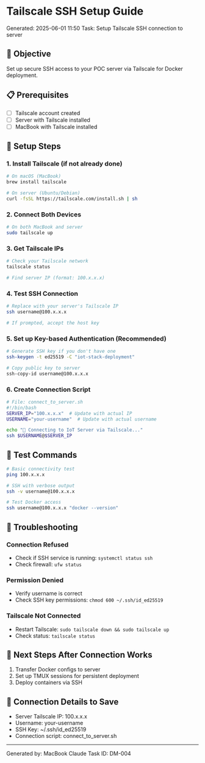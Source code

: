 # Tailscale SSH Setup Guide
Generated: 2025-06-01 11:50
Task: Setup Tailscale SSH connection to server

## 🎯 Objective
Set up secure SSH access to your POC server via Tailscale for Docker deployment.

## 📋 Prerequisites
- [ ] Tailscale account created
- [ ] Server with Tailscale installed
- [ ] MacBook with Tailscale installed

## 🔧 Setup Steps

### 1. Install Tailscale (if not already done)
```bash
# On macOS (MacBook)
brew install tailscale

# On server (Ubuntu/Debian)
curl -fsSL https://tailscale.com/install.sh | sh
```

### 2. Connect Both Devices
```bash
# On both MacBook and server
sudo tailscale up
```

### 3. Get Tailscale IPs
```bash
# Check your Tailscale network
tailscale status

# Find server IP (format: 100.x.x.x)
```

### 4. Test SSH Connection
```bash
# Replace with your server's Tailscale IP
ssh username@100.x.x.x

# If prompted, accept the host key
```

### 5. Set up Key-based Authentication (Recommended)
```bash
# Generate SSH key if you don't have one
ssh-keygen -t ed25519 -C "iot-stack-deployment"

# Copy public key to server
ssh-copy-id username@100.x.x.x
```

### 6. Create Connection Script
```bash
# File: connect_to_server.sh
#!/bin/bash
SERVER_IP="100.x.x.x"  # Update with actual IP
USERNAME="your-username"  # Update with actual username

echo "🔗 Connecting to IoT Server via Tailscale..."
ssh $USERNAME@$SERVER_IP
```

## 🧪 Test Commands
```bash
# Basic connectivity test
ping 100.x.x.x

# SSH with verbose output
ssh -v username@100.x.x.x

# Test Docker access
ssh username@100.x.x.x "docker --version"
```

## 🐛 Troubleshooting

### Connection Refused
- Check if SSH service is running: `systemctl status ssh`
- Check firewall: `ufw status`

### Permission Denied
- Verify username is correct
- Check SSH key permissions: `chmod 600 ~/.ssh/id_ed25519`

### Tailscale Not Connected
- Restart Tailscale: `sudo tailscale down && sudo tailscale up`
- Check status: `tailscale status`

## 🎯 Next Steps After Connection Works
1. Transfer Docker configs to server
2. Set up TMUX sessions for persistent deployment
3. Deploy containers via SSH

## 📝 Connection Details to Save
- Server Tailscale IP: 100.x.x.x
- Username: your-username
- SSH Key: ~/.ssh/id_ed25519
- Connection script: connect_to_server.sh

---
Generated by: MacBook Claude
Task ID: DM-004
